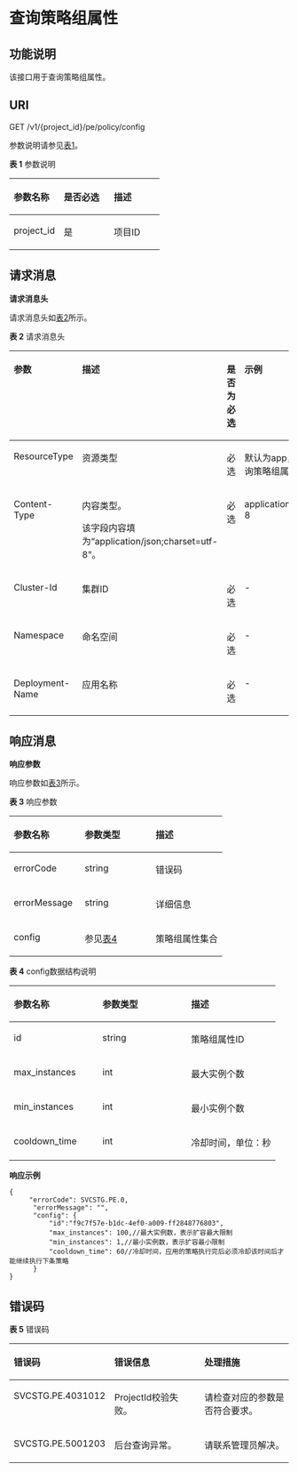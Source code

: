 # 查询策略组属性<a name="ZH-CN_TOPIC_0130935563"></a>

## 功能说明<a name="section179476103141"></a>

该接口用于查询策略组属性。

## URI<a name="section7947910101418"></a>

GET  /v1/\{project\_id\}/pe/policy/config

参数说明请参见[表1](#table119481410111419)。

**表 1**  参数说明

<a name="table119481410111419"></a>
<table><thead align="left"><tr id="row101271011171410"><th class="cellrowborder" valign="top" width="33.33333333333333%" id="mcps1.2.4.1.1"><p id="p112714113146"><a name="p112714113146"></a><a name="p112714113146"></a>参数名称</p>
</th>
<th class="cellrowborder" valign="top" width="33.33333333333333%" id="mcps1.2.4.1.2"><p id="p19127711161415"><a name="p19127711161415"></a><a name="p19127711161415"></a>是否必选</p>
</th>
<th class="cellrowborder" valign="top" width="33.33333333333333%" id="mcps1.2.4.1.3"><p id="p12127131151414"><a name="p12127131151414"></a><a name="p12127131151414"></a>描述</p>
</th>
</tr>
</thead>
<tbody><tr id="row19127811131415"><td class="cellrowborder" valign="top" width="33.33333333333333%" headers="mcps1.2.4.1.1 "><p id="p712713111142"><a name="p712713111142"></a><a name="p712713111142"></a>project_id</p>
</td>
<td class="cellrowborder" valign="top" width="33.33333333333333%" headers="mcps1.2.4.1.2 "><p id="p131273119146"><a name="p131273119146"></a><a name="p131273119146"></a>是</p>
</td>
<td class="cellrowborder" valign="top" width="33.33333333333333%" headers="mcps1.2.4.1.3 "><p id="p1912751181418"><a name="p1912751181418"></a><a name="p1912751181418"></a>项目ID</p>
</td>
</tr>
</tbody>
</table>

## 请求消息<a name="section119531810151420"></a>

**请求消息头**

请求消息头如[表2](#table3954161041410)所示。

**表 2**  请求消息头

<a name="table3954161041410"></a>
<table><thead align="left"><tr id="row4128201181414"><th class="cellrowborder" valign="top" width="25%" id="mcps1.2.5.1.1"><p id="p412821120141"><a name="p412821120141"></a><a name="p412821120141"></a>参数</p>
</th>
<th class="cellrowborder" valign="top" width="25%" id="mcps1.2.5.1.2"><p id="p1812841151418"><a name="p1812841151418"></a><a name="p1812841151418"></a>描述</p>
</th>
<th class="cellrowborder" valign="top" width="25%" id="mcps1.2.5.1.3"><p id="p512812115142"><a name="p512812115142"></a><a name="p512812115142"></a>是否为必选</p>
</th>
<th class="cellrowborder" valign="top" width="25%" id="mcps1.2.5.1.4"><p id="p1412861120145"><a name="p1412861120145"></a><a name="p1412861120145"></a>示例</p>
</th>
</tr>
</thead>
<tbody><tr id="row151281311201418"><td class="cellrowborder" valign="top" width="25%" headers="mcps1.2.5.1.1 "><p id="p2128131131416"><a name="p2128131131416"></a><a name="p2128131131416"></a>ResourceType</p>
</td>
<td class="cellrowborder" valign="top" width="25%" headers="mcps1.2.5.1.2 "><p id="p1912811121411"><a name="p1912811121411"></a><a name="p1912811121411"></a>资源类型</p>
</td>
<td class="cellrowborder" valign="top" width="25%" headers="mcps1.2.5.1.3 "><p id="p912861161417"><a name="p912861161417"></a><a name="p912861161417"></a>必选</p>
</td>
<td class="cellrowborder" valign="top" width="25%" headers="mcps1.2.5.1.4 "><p id="p13183104211242"><a name="p13183104211242"></a><a name="p13183104211242"></a>默认为app，app表示给应用查询策略组属性</p>
</td>
</tr>
<tr id="row201291113142"><td class="cellrowborder" valign="top" width="25%" headers="mcps1.2.5.1.1 "><p id="p81291911161411"><a name="p81291911161411"></a><a name="p81291911161411"></a>Content-Type</p>
</td>
<td class="cellrowborder" valign="top" width="25%" headers="mcps1.2.5.1.2 "><p id="p11291411151415"><a name="p11291411151415"></a><a name="p11291411151415"></a>内容类型。</p>
<p id="p512914116144"><a name="p512914116144"></a><a name="p512914116144"></a>该字段内容填为“application/json;charset=utf-8”。</p>
</td>
<td class="cellrowborder" valign="top" width="25%" headers="mcps1.2.5.1.3 "><p id="p61296119143"><a name="p61296119143"></a><a name="p61296119143"></a>必选</p>
</td>
<td class="cellrowborder" valign="top" width="25%" headers="mcps1.2.5.1.4 "><p id="p1129311121413"><a name="p1129311121413"></a><a name="p1129311121413"></a>application/json;charset=utf-8</p>
</td>
</tr>
<tr id="row1012918113148"><td class="cellrowborder" valign="top" width="25%" headers="mcps1.2.5.1.1 "><p id="p1612981119142"><a name="p1612981119142"></a><a name="p1612981119142"></a>Cluster-Id</p>
</td>
<td class="cellrowborder" valign="top" width="25%" headers="mcps1.2.5.1.2 "><p id="p412931121412"><a name="p412931121412"></a><a name="p412931121412"></a>集群ID</p>
</td>
<td class="cellrowborder" valign="top" width="25%" headers="mcps1.2.5.1.3 "><p id="p61294117145"><a name="p61294117145"></a><a name="p61294117145"></a>必选</p>
</td>
<td class="cellrowborder" valign="top" width="25%" headers="mcps1.2.5.1.4 "><p id="p812961141413"><a name="p812961141413"></a><a name="p812961141413"></a>-</p>
</td>
</tr>
<tr id="row14129811141418"><td class="cellrowborder" valign="top" width="25%" headers="mcps1.2.5.1.1 "><p id="p1912981171415"><a name="p1912981171415"></a><a name="p1912981171415"></a>Namespace</p>
</td>
<td class="cellrowborder" valign="top" width="25%" headers="mcps1.2.5.1.2 "><p id="p12129191121419"><a name="p12129191121419"></a><a name="p12129191121419"></a>命名空间</p>
</td>
<td class="cellrowborder" valign="top" width="25%" headers="mcps1.2.5.1.3 "><p id="p512921110141"><a name="p512921110141"></a><a name="p512921110141"></a>必选</p>
</td>
<td class="cellrowborder" valign="top" width="25%" headers="mcps1.2.5.1.4 "><p id="p1512931120145"><a name="p1512931120145"></a><a name="p1512931120145"></a>-</p>
</td>
</tr>
<tr id="row131296115149"><td class="cellrowborder" valign="top" width="25%" headers="mcps1.2.5.1.1 "><p id="p10129201118147"><a name="p10129201118147"></a><a name="p10129201118147"></a>Deployment-Name</p>
</td>
<td class="cellrowborder" valign="top" width="25%" headers="mcps1.2.5.1.2 "><p id="p11291811191417"><a name="p11291811191417"></a><a name="p11291811191417"></a>应用名称</p>
</td>
<td class="cellrowborder" valign="top" width="25%" headers="mcps1.2.5.1.3 "><p id="p111291811181415"><a name="p111291811181415"></a><a name="p111291811181415"></a>必选</p>
</td>
<td class="cellrowborder" valign="top" width="25%" headers="mcps1.2.5.1.4 "><p id="p2096265942613"><a name="p2096265942613"></a><a name="p2096265942613"></a>-</p>
</td>
</tr>
</tbody>
</table>

## 响应消息<a name="section6976910201412"></a>

**响应参数**

响应参数如[表3](#table6978610181410)所示。

**表 3**  响应参数

<a name="table6978610181410"></a>
<table><thead align="left"><tr id="row161301011181417"><th class="cellrowborder" valign="top" width="33.333333333333336%" id="mcps1.2.4.1.1"><p id="p5130101119145"><a name="p5130101119145"></a><a name="p5130101119145"></a>参数名称</p>
</th>
<th class="cellrowborder" valign="top" width="33.333333333333336%" id="mcps1.2.4.1.2"><p id="p13130121131417"><a name="p13130121131417"></a><a name="p13130121131417"></a>参数类型</p>
</th>
<th class="cellrowborder" valign="top" width="33.333333333333336%" id="mcps1.2.4.1.3"><p id="p121300111149"><a name="p121300111149"></a><a name="p121300111149"></a>描述</p>
</th>
</tr>
</thead>
<tbody><tr id="row11130121113149"><td class="cellrowborder" valign="top" width="33.333333333333336%" headers="mcps1.2.4.1.1 "><p id="p131301611141418"><a name="p131301611141418"></a><a name="p131301611141418"></a>errorCode</p>
</td>
<td class="cellrowborder" valign="top" width="33.333333333333336%" headers="mcps1.2.4.1.2 "><p id="p91306114140"><a name="p91306114140"></a><a name="p91306114140"></a>string</p>
</td>
<td class="cellrowborder" valign="top" width="33.333333333333336%" headers="mcps1.2.4.1.3 "><p id="p121301411181416"><a name="p121301411181416"></a><a name="p121301411181416"></a>错误码</p>
</td>
</tr>
<tr id="row81301711141417"><td class="cellrowborder" valign="top" width="33.333333333333336%" headers="mcps1.2.4.1.1 "><p id="p1913018118146"><a name="p1913018118146"></a><a name="p1913018118146"></a>errorMessage</p>
</td>
<td class="cellrowborder" valign="top" width="33.333333333333336%" headers="mcps1.2.4.1.2 "><p id="p1313031110145"><a name="p1313031110145"></a><a name="p1313031110145"></a>string</p>
</td>
<td class="cellrowborder" valign="top" width="33.333333333333336%" headers="mcps1.2.4.1.3 "><p id="p713031191412"><a name="p713031191412"></a><a name="p713031191412"></a>详细信息</p>
</td>
</tr>
<tr id="row15130121191414"><td class="cellrowborder" valign="top" width="33.333333333333336%" headers="mcps1.2.4.1.1 "><p id="p1913091191413"><a name="p1913091191413"></a><a name="p1913091191413"></a>config</p>
</td>
<td class="cellrowborder" valign="top" width="33.333333333333336%" headers="mcps1.2.4.1.2 "><p id="p1613031151414"><a name="p1613031151414"></a><a name="p1613031151414"></a>参见<a href="#ZH-CN_TOPIC_0130935563__table1098531014147">表4</a></p>
</td>
<td class="cellrowborder" valign="top" width="33.333333333333336%" headers="mcps1.2.4.1.3 "><p id="p713061111419"><a name="p713061111419"></a><a name="p713061111419"></a>策略组属性集合</p>
</td>
</tr>
</tbody>
</table>

**表 4**  config数据结构说明

<a name="table1098531014147"></a>
<table><thead align="left"><tr id="row5131141161415"><th class="cellrowborder" valign="top" width="33.333333333333336%" id="mcps1.2.4.1.1"><p id="p813118113146"><a name="p813118113146"></a><a name="p813118113146"></a>参数名称</p>
</th>
<th class="cellrowborder" valign="top" width="33.333333333333336%" id="mcps1.2.4.1.2"><p id="p10131161121411"><a name="p10131161121411"></a><a name="p10131161121411"></a>参数类型</p>
</th>
<th class="cellrowborder" valign="top" width="33.333333333333336%" id="mcps1.2.4.1.3"><p id="p161311511141415"><a name="p161311511141415"></a><a name="p161311511141415"></a>描述</p>
</th>
</tr>
</thead>
<tbody><tr id="row10131141141414"><td class="cellrowborder" valign="top" width="33.333333333333336%" headers="mcps1.2.4.1.1 "><p id="p2131211121415"><a name="p2131211121415"></a><a name="p2131211121415"></a>id</p>
</td>
<td class="cellrowborder" valign="top" width="33.333333333333336%" headers="mcps1.2.4.1.2 "><p id="p913119115140"><a name="p913119115140"></a><a name="p913119115140"></a>string</p>
</td>
<td class="cellrowborder" valign="top" width="33.333333333333336%" headers="mcps1.2.4.1.3 "><p id="p1813131114145"><a name="p1813131114145"></a><a name="p1813131114145"></a>策略组属性ID</p>
</td>
</tr>
<tr id="row1813117116147"><td class="cellrowborder" valign="top" width="33.333333333333336%" headers="mcps1.2.4.1.1 "><p id="p2131181141414"><a name="p2131181141414"></a><a name="p2131181141414"></a>max_instances</p>
</td>
<td class="cellrowborder" valign="top" width="33.333333333333336%" headers="mcps1.2.4.1.2 "><p id="p91311511101412"><a name="p91311511101412"></a><a name="p91311511101412"></a>int</p>
</td>
<td class="cellrowborder" valign="top" width="33.333333333333336%" headers="mcps1.2.4.1.3 "><p id="p19131191118144"><a name="p19131191118144"></a><a name="p19131191118144"></a>最大实例个数</p>
</td>
</tr>
<tr id="row91311011101420"><td class="cellrowborder" valign="top" width="33.333333333333336%" headers="mcps1.2.4.1.1 "><p id="p013121141411"><a name="p013121141411"></a><a name="p013121141411"></a>min_instances</p>
</td>
<td class="cellrowborder" valign="top" width="33.333333333333336%" headers="mcps1.2.4.1.2 "><p id="p10131711191411"><a name="p10131711191411"></a><a name="p10131711191411"></a>int</p>
</td>
<td class="cellrowborder" valign="top" width="33.333333333333336%" headers="mcps1.2.4.1.3 "><p id="p1131131161416"><a name="p1131131161416"></a><a name="p1131131161416"></a>最小实例个数</p>
</td>
</tr>
<tr id="row111315111144"><td class="cellrowborder" valign="top" width="33.333333333333336%" headers="mcps1.2.4.1.1 "><p id="p16131161114144"><a name="p16131161114144"></a><a name="p16131161114144"></a>cooldown_time</p>
</td>
<td class="cellrowborder" valign="top" width="33.333333333333336%" headers="mcps1.2.4.1.2 "><p id="p191311911171416"><a name="p191311911171416"></a><a name="p191311911171416"></a>int</p>
</td>
<td class="cellrowborder" valign="top" width="33.333333333333336%" headers="mcps1.2.4.1.3 "><p id="p813121161414"><a name="p813121161414"></a><a name="p813121161414"></a>冷却时间，单位：秒</p>
</td>
</tr>
</tbody>
</table>

**响应示例**

```
{
     "errorCode": SVCSTG.PE.0,
      "errorMessage": "",
      "config": {
          "id":"f9c7f57e-b1dc-4ef0-a009-ff2848776803",
          "max_instances": 100,//最大实例数，表示扩容最大限制
          "min_instances": 1,//最小实例数，表示扩容最小限制
          "cooldown_time": 60//冷却时间，应用的策略执行完后必须冷却该时间后才能继续执行下条策略
      }
}
```

## 错误码<a name="section7495144414"></a>

**表 5**  错误码

<a name="table1224552382117"></a>
<table><thead align="left"><tr id="row16243112316213"><th class="cellrowborder" valign="top" width="33.333333333333336%" id="mcps1.2.4.1.1"><p id="p524317236215"><a name="p524317236215"></a><a name="p524317236215"></a>错误码</p>
</th>
<th class="cellrowborder" valign="top" width="33.333333333333336%" id="mcps1.2.4.1.2"><p id="p16243132392111"><a name="p16243132392111"></a><a name="p16243132392111"></a>错误信息</p>
</th>
<th class="cellrowborder" valign="top" width="33.333333333333336%" id="mcps1.2.4.1.3"><p id="p14243172315215"><a name="p14243172315215"></a><a name="p14243172315215"></a>处理措施</p>
</th>
</tr>
</thead>
<tbody><tr id="row2245823112116"><td class="cellrowborder" valign="top" width="33.333333333333336%" headers="mcps1.2.4.1.1 "><p id="p91635544116"><a name="p91635544116"></a><a name="p91635544116"></a>SVCSTG.PE.4031012</p>
</td>
<td class="cellrowborder" valign="top" width="33.333333333333336%" headers="mcps1.2.4.1.2 "><p id="p41632554110"><a name="p41632554110"></a><a name="p41632554110"></a>ProjectId校验失败。</p>
</td>
<td class="cellrowborder" valign="top" width="33.333333333333336%" headers="mcps1.2.4.1.3 "><p id="p31634564119"><a name="p31634564119"></a><a name="p31634564119"></a>请检查对应的参数是否符合要求。</p>
</td>
</tr>
<tr id="row1541031112212"><td class="cellrowborder" valign="top" width="33.333333333333336%" headers="mcps1.2.4.1.1 "><p id="p7935310184112"><a name="p7935310184112"></a><a name="p7935310184112"></a>SVCSTG.PE.5001203</p>
</td>
<td class="cellrowborder" valign="top" width="33.333333333333336%" headers="mcps1.2.4.1.2 "><p id="p13935910124119"><a name="p13935910124119"></a><a name="p13935910124119"></a>后台查询异常。</p>
</td>
<td class="cellrowborder" valign="top" width="33.333333333333336%" headers="mcps1.2.4.1.3 "><p id="p5935131084117"><a name="p5935131084117"></a><a name="p5935131084117"></a>请联系管理员解决。</p>
</td>
</tr>
</tbody>
</table>

